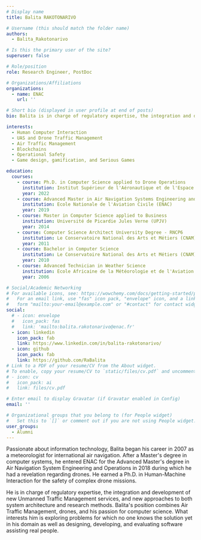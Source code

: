 ```yaml
---
# Display name
title: Balita RAKOTONARIVO

# Username (this should match the folder name)
authors:
  - Balita_Rakotonarivo

# Is this the primary user of the site?
superuser: false

# Role/position
role: Research Engineer, PostDoc

# Organizations/Affiliations
organizations:
  - name: ENAC
    url: ''

# Short bio (displayed in user profile at end of posts)
bio: Balita is in charge of regulatory expertise, the integration and development of new Unmanned Traffic Management services, and new approaches to both system architecture and research methods.

interests:
  - Human Computer Interaction
  - UAS and Drone Traffic Management
  - Air Traffic Management
  - Blockchains
  - Operational Safety
  - Game design, gamification, and Serious Games

education:
  courses:
    - course: Ph.D. in Computer Science applied to Drone Operations
      institution: Institut Supérieur de l'Aéronautique et de l'Espace (ISAE-SUPAERO)
      year: 2022
    - course: Advanced Master in Air Navigation Systems Engineering and Operations
      institution: Ecole Nationale de l'Aviation Civile (ENAC)
      year: 2019
    - course: Master in Computer Science applied to Business
      institution: Université de Picardie Jules Verne (UPJV)
      year: 2014
    - course: Computer Science Architect University Degree - RNCP6
      institution: Le Conservatoire National des Arts et Métiers (CNAM)
      year: 2011
    - course: Bachelor in Computer Science
      institution: Le Conservatoire National des Arts et Métiers (CNAM)
      year: 2010
    - course: Advanced Technician in Weather Science
      institution: Ecole Africaine de la Météorologie et de l'Aviation Civile (EAMAC)
      year: 2006

# Social/Academic Networking
# For available icons, see: https://wowchemy.com/docs/getting-started/page-builder/#icons
#   For an email link, use "fas" icon pack, "envelope" icon, and a link in the
#   form "mailto:your-email@example.com" or "#contact" for contact widget.
social:
  # - icon: envelope
  #   icon_pack: fas
  #   link: 'mailto:balita.rakotonarivo@enac.fr'
  - icon: linkedin
    icon_pack: fab
    link: https://www.linkedin.com/in/balita-rakotonarivo/
  - icon: github
    icon_pack: fab
    link: https://github.com/RaBalita
# Link to a PDF of your resume/CV from the About widget.
# To enable, copy your resume/CV to `static/files/cv.pdf` and uncomment the lines below.
# - icon: cv
#   icon_pack: ai
#   link: files/cv.pdf

# Enter email to display Gravatar (if Gravatar enabled in Config)
email: ''

# Organizational groups that you belong to (for People widget)
#   Set this to `[]` or comment out if you are not using People widget.
user_groups:
  - Alumni
---
```


Passionate about information technology, Balita began his career in 2007 as a meteorologist for international air navigation. After a Master's degree in computer systems, he entered ENAC for the Advanced Master's degree in Air Navigation System Engineering and Operations in 2018 during which he had a revelation regarding drones. He earned a Ph.D. in Human-Machine Interaction for the safety of complex drone missions.

He is in charge of regulatory expertise, the integration and development of new Unmanned Traffic Management services, and new approaches to both system architecture and research methods.  Balita's position combines Air Traffic Management, drones, and his passion for computer science. What interests him is exploring problems for which no one knows the solution yet in his domain as well as designing, developing, and evaluating software assisting real people.
